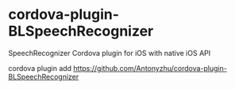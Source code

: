 # cordova-plugin-BLSpeechRecognizer

SpeechRecognizer Cordova plugin for iOS with native iOS API

cordova plugin add https://github.com/Antonyzhu/cordova-plugin-BLSpeechRecognizer
